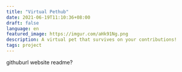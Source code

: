```yaml
---
title: "Virtual Pethub"
date: 2021-06-19T11:10:36+08:00
draft: false
language: en
featured_image: https://imgur.com/aHk91Ng.png
description: A virtual pet that survives on your contributions!
tags: project
---
```


githuburl
website 
readme?